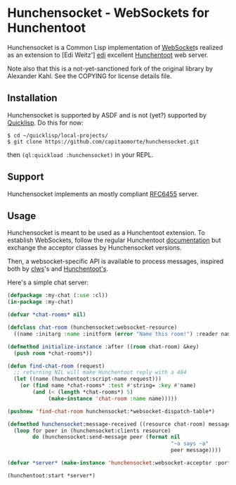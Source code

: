 Hunchensocket - WebSockets for Hunchentoot
==========================================

Hunchensocket is a Common Lisp implementation of [WebSocket]s realized
as an extension to [Edi Weitz'] [edi] excellent [Hunchentoot] web
server.

Note also that this is a not-yet-sanctioned fork of the original
library by Alexander Kahl. See the COPYING for license details file.

Installation
------------

Hunchensocket is supported by ASDF and is not (yet?) supported by
[Quicklisp][Quicklisp]. Do this for now:

```
$ cd ~/quicklisp/local-projects/
$ git clone https://github.com/capitaomorte/hunchensocket.git
```

then `(ql:quickload :hunchensocket)` in your REPL.

Support
-------

Hunchensocket implements an mostly compliant [RFC6455][RFC6455]
server.

Usage
-----

Hunchensocket is meant to be used as a Hunchentoot extension. To
establish WebSockets, follow the regular Hunchentoot
[documentation](http://www.weitz.de/hunchentoot/#start) but exchange
the acceptor classes by Hunchensocket versions.

Then, a websocket-specific API is available to process messages,
inspired both by [clws][clws]'s and [Hunchentoot's][Hunchentoot].

Here's a simple chat server:

```lisp
(defpackage :my-chat (:use :cl))
(in-package :my-chat)

(defvar *chat-rooms* nil)

(defclass chat-room (hunchensocket:websocket-resource)
  ((name :initarg :name :initform (error "Name this room!") :reader name)))

(defmethod initialize-instance :after ((room chat-room) &key)
  (push room *chat-rooms*))

(defun find-chat-room (request)
  ;; returning NIL will make Hunchentoot reply with a 404
  (let ((name (hunchentoot:script-name request)))
    (or (find name *chat-rooms* :test #'string= :key #'name)
        (and (< (length *chat-rooms*) 5)
             (make-instance 'chat-room :name name)))))

(pushnew 'find-chat-room hunchensocket:*websocket-dispatch-table*)

(defmethod hunchensocket:message-received ((resource chat-room) message client)
  (loop for peer in (hunchensocket:clients resource)
        do (hunchensocket:send-message peer (format nil
                                                    "~a says ~a"
                                                    peer message))))

(defvar *server* (make-instance 'hunchensocket:websocket-acceptor :port 12345))

(hunchentoot:start *server*)
```

[WebSocket]: http://en.wikipedia.org/wiki/WebSocket  
[edi]: http://weitz.de/
[RFC6455]: https://tools.ietf.org/html/rfc6455
[clws]: https://github.com/3b/clws
[Hunchentoot]: http://weitz.de/hunchentoot/
[Quicklisp]: http://www.quicklisp.org/  
